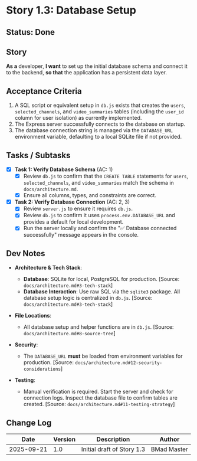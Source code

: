 # Story 1.3: Database Setup

## Status: Done

## Story
**As a** developer,
**I want** to set up the initial database schema and connect it to the backend,
**so that** the application has a persistent data layer.

## Acceptance Criteria
1. A SQL script or equivalent setup in `db.js` exists that creates the `users`, `selected_channels`, and `video_summaries` tables (including the `user_id` column for user isolation) as currently implemented.
2. The Express server successfully connects to the database on startup.
3. The database connection string is managed via the `DATABASE_URL` environment variable, defaulting to a local SQLite file if not provided.

## Tasks / Subtasks
- [x] **Task 1: Verify Database Schema** (AC: 1)
    - [x] Review `db.js` to confirm that the `CREATE TABLE` statements for `users`, `selected_channels`, and `video_summaries` match the schema in `docs/architecture.md`.
    - [x] Ensure all columns, types, and constraints are correct.

- [x] **Task 2: Verify Database Connection** (AC: 2, 3)
    - [x] Review `server.js` to ensure it requires `db.js`.
    - [x] Review `db.js` to confirm it uses `process.env.DATABASE_URL` and provides a default for local development.
    - [x] Run the server locally and confirm the "✅ Database connected successfully" message appears in the console.

## Dev Notes
*   **Architecture & Tech Stack**:
    *   **Database**: SQLite for local, PostgreSQL for production. [Source: `docs/architecture.md#3-tech-stack`]
    *   **Database Interaction**: Use raw SQL via the `sqlite3` package. All database setup logic is centralized in `db.js`. [Source: `docs/architecture.md#3-tech-stack`]

*   **File Locations**:
    *   All database setup and helper functions are in `db.js`. [Source: `docs/architecture.md#8-source-tree`]

*   **Security**:
    *   The `DATABASE_URL` **must** be loaded from environment variables for production. [Source: `docs/architecture.md#12-security-considerations`]

*   **Testing**: 
    *   Manual verification is required. Start the server and check for connection logs. Inspect the database file to confirm tables are created. [Source: `docs/architecture.md#11-testing-strategy`]

## Change Log
| Date | Version | Description | Author |
|---|---|---|---|
| 2025-09-21 | 1.0 | Initial draft of Story 1.3 | BMad Master |
